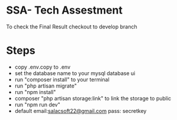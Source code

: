 # SSA- Tech Assestment
To check the Final Result checkout to develop branch

# Steps
* copy .env.copy to .env
* set the database name to your mysql database ui
* run "composer install" to your terminal
* run "php artisan migrate"
* run "npm install"
* composer "php artisan storage:link" to link the storage to public
* run "npm run dev"
* default email:salacsoft22@gmail.com pass: secretkey
